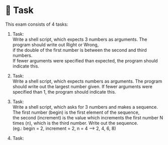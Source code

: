 # 📓 Task
This exam consists of 4 tasks:

1. Task:  
Write a shell script, which expects 3 numbers as arguments. The program should write out Right or Wrong,  
if the double of the first number is between the second and third numbers.  
If fewer arguments were specified than expected, the program should indicate this.  

2. Task:  
Write a shell script, which expects numbers as arguments. The program should write out the largest number given.
If fewer arguments were specified than 1, the program should indicate this.  

3. Task:  
Write a shell script, which asks for 3 numbers and makes a sequence. The first number (begin) is the first element of the sequence,  
the second (increment) is the value which increments the first number N times (n), which is the third number. Write out the sequence.  
(eg.: begin = 2, increment = 2, n = 4 --> 2, 4, 6, 8)  

4. Task:  
